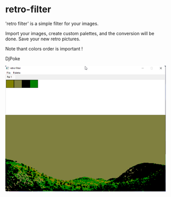 # retro-filter
 'retro filter' is a simple filter for your images.
 
 Import your images, create custom palettes, and the conversion will be done. Save your new retro pictures.
 
 Note thant colors order is important !
 
 DjPoke
 
 ![Capture 1](captures/captures.png)
